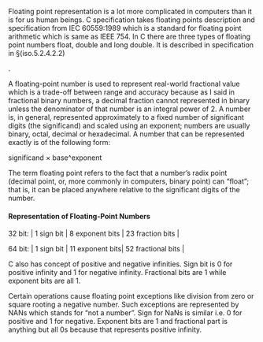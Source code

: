 Floating point representation is a lot more complicated in computers than it is for us human beings. C specification takes floating points description and specification from IEC 60559:1989 which is a standard for floating point arithmetic which is same as IEEE 754. In C there are three types of floating point numbers float, double and long double. It is described in specification in §(iso.5.2.4.2.2)

.

A floating-point number is used to represent real-world fractional value which is a trade-off between range and accuracy because as I said in fractional binary numbers, a decimal fraction cannot represented in binary unless the denominator of that number is an integral power of 2. A number is, in general, represented approximately to a fixed number of significant digits (the significand) and scaled using an exponent; numbers are usually binary, octal, decimal or hexadecimal. A number that can be represented exactly is of the following form:

significand × base^exponent

The term floating point refers to the fact that a number’s radix point (decimal point, or, more commonly in computers, binary point) can “float”; that is, it can be placed anywhere relative to the significant digits of the number.

#### Representation of Floating-Point Numbers

32 bit:
| 1 sign bit | 8 exponent bits | 23 fraction bits |

64 bit:
| 1 sign bit | 11 exponent bits| 52 fractional bits |

C also has concept of positive and negative infinities. Sign bit is 0 for positive infinity and 1 for negative infinity. Fractional bits are 1 while exponent bits are all 1.

Certain operations cause floating point exceptions like division from zero or square rooting a negative number. Such exceptions are represented by NANs which stands for “not a number”. Sign for NaNs is similar i.e. 0 for positive and 1 for negative. Exponent bits are 1 and fractional part is anything but all 0s because that represents positive infinity.
